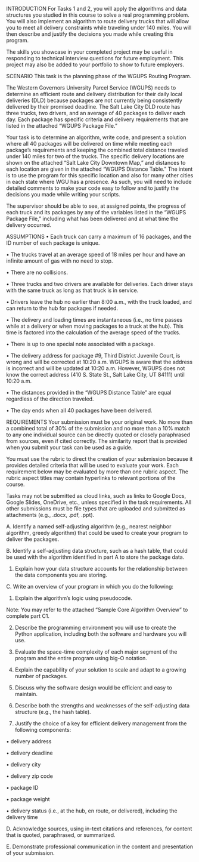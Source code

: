 INTRODUCTION
For Tasks 1 and 2, you will apply the algorithms and data structures you studied in this course to solve a real programming problem. You will also implement an algorithm to route delivery trucks that will allow you to meet all delivery constraints while traveling under 140 miles. You will then describe and justify the decisions you made while creating this program.

 

The skills you showcase in your completed project may be useful in responding to technical interview questions for future employment. This project may also be added to your portfolio to show to future employers.

 

SCENARIO
This task is the planning phase of the WGUPS Routing Program.

 

The Western Governors University Parcel Service (WGUPS) needs to determine an efficient route and delivery distribution for their daily local deliveries (DLD) because packages are not currently being consistently delivered by their promised deadline. The Salt Lake City DLD route has three trucks, two drivers, and an average of 40 packages to deliver each day. Each package has specific criteria and delivery requirements that are listed in the attached “WGUPS Package File.”

 

Your task is to determine an algorithm, write code, and present a solution where all 40 packages will be delivered on time while meeting each package’s requirements and keeping the combined total distance traveled under 140 miles for two of the trucks. The specific delivery locations are shown on the attached “Salt Lake City Downtown Map,” and distances to each location are given in the attached “WGUPS Distance Table.” The intent is to use the program for this specific location and also for many other cities in each state where WGU has a presence. As such, you will need to include detailed comments to make your code easy to follow and to justify the decisions you made while writing your scripts.

 

The supervisor should be able to see, at assigned points, the progress of each truck and its packages by any of the variables listed in the “WGUPS Package File,” including what has been delivered and at what time the delivery occurred.

ASSUMPTIONS
•  Each truck can carry a maximum of 16 packages, and the ID number of each package is unique.

•  The trucks travel at an average speed of 18 miles per hour and have an infinite amount of gas with no need to stop.

•  There are no collisions.

•  Three trucks and two drivers are available for deliveries. Each driver stays with the same truck as long as that truck is in service.

•  Drivers leave the hub no earlier than 8:00 a.m., with the truck loaded, and can return to the hub for packages if needed.

•  The delivery and loading times are instantaneous (i.e., no time passes while at a delivery or when moving packages to a truck at the hub). This time is factored into the calculation of the average speed of the trucks.

•  There is up to one special note associated with a package.

•  The delivery address for package #9, Third District Juvenile Court, is wrong and will be corrected at 10:20 a.m. WGUPS is aware that the address is incorrect and will be updated at 10:20 a.m. However, WGUPS does not know the correct address (410 S. State St., Salt Lake City, UT 84111) until 10:20 a.m.

•  The distances provided in the “WGUPS Distance Table” are equal regardless of the direction traveled.

•  The day ends when all 40 packages have been delivered.

REQUIREMENTS
Your submission must be your original work. No more than a combined total of 30% of the submission and no more than a 10% match to any one individual source can be directly quoted or closely paraphrased from sources, even if cited correctly. The similarity report that is provided when you submit your task can be used as a guide.



You must use the rubric to direct the creation of your submission because it provides detailed criteria that will be used to evaluate your work. Each requirement below may be evaluated by more than one rubric aspect. The rubric aspect titles may contain hyperlinks to relevant portions of the course.



Tasks may not be submitted as cloud links, such as links to Google Docs, Google Slides, OneDrive, etc., unless specified in the task requirements. All other submissions must be file types that are uploaded and submitted as attachments (e.g., .docx, .pdf, .ppt).



A.  Identify a named self-adjusting algorithm (e.g., nearest neighbor algorithm, greedy algorithm) that could be used to create your program to deliver the packages.


B.  Identify a self-adjusting data structure, such as a hash table, that could be used with the algorithm identified in part A to store the package data.

1.  Explain how your data structure accounts for the relationship between the data components you are storing.


C.  Write an overview of your program in which you do the following:

1.  Explain the algorithm’s logic using pseudocode.


Note: You may refer to the attached “Sample Core Algorithm Overview” to complete part C1.


2.  Describe the programming environment you will use to create the Python application, including both the software and hardware you will use.

3.  Evaluate the space-time complexity of each major segment of the program and the entire program using big-O notation.

4.  Explain the capability of your solution to scale and adapt to a growing number of packages.

5.  Discuss why the software design would be efficient and easy to maintain.

6.  Describe both the strengths and weaknesses of the self-adjusting data structure (e.g., the hash table).

7.  Justify the choice of a key for efficient delivery management from the following components:

•   delivery address

•   delivery deadline

•   delivery city

•   delivery zip code

•   package ID

•   package weight

•   delivery status (i.e., at the hub, en route, or delivered), including the delivery time


D.  Acknowledge sources, using in-text citations and references, for content that is quoted, paraphrased, or summarized.


E.  Demonstrate professional communication in the content and presentation of your submission.
